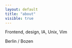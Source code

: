 ```yaml
---
layout: default
title: "about"
visible: true
---
```


Frontend, design, IA, Unix, Vim

Berlin / Bozen
